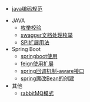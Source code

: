 * [java编码规范](java_standard)
- JAVA
  - [枚举校验](tips/枚举校验)
  - [swagger文档处理枚举](tips/swagger文档处理枚举)
  - [SPI扩展用法](tips/SPI扩展用法)
- Spring Boot
  - [springboot使用](tips/springboot使用)
  - [feign使用扩展](tips/feign使用扩展)
  - [spring回调机制-aware接口](tips/spring回调机制-aware接口)
  - [spring魔改Bean的创建](tips/spring魔改Bean的创建)
- 其他
  - [rabbitMQ模式](record/rabbitMQ相关)